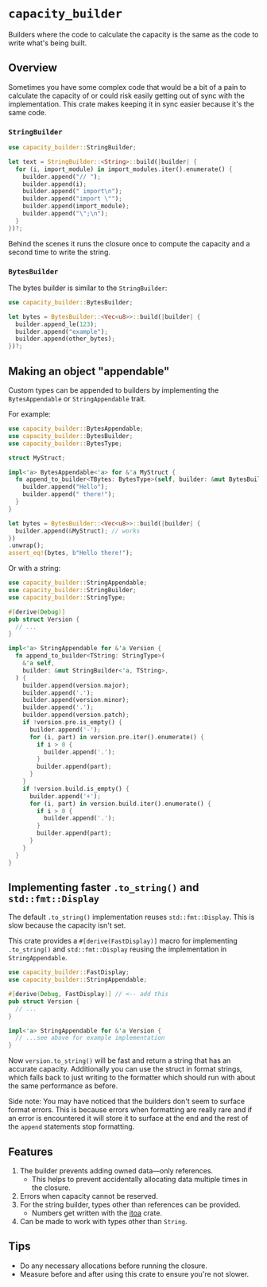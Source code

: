 # `capacity_builder`

Builders where the code to calculate the capacity is the same as the code to
write what's being built.

## Overview

Sometimes you have some complex code that would be a bit of a pain to calculate
the capacity of or could risk easily getting out of sync with the
implementation. This crate makes keeping it in sync easier because it's the same
code.

### `StringBuilder`

```rs
use capacity_builder::StringBuilder;

let text = StringBuilder::<String>::build(|builder| {
  for (i, import_module) in import_modules.iter().enumerate() {
    builder.append("// ");
    builder.append(i);
    builder.append(" import\n");
    builder.append("import \"");
    builder.append(import_module);
    builder.append("\";\n");
  }
})?;
```

Behind the scenes it runs the closure once to compute the capacity and a second
time to write the string.

### `BytesBuilder`

The bytes builder is similar to the `StringBuilder`:

```rs
use capacity_builder::BytesBuilder;

let bytes = BytesBuilder::<Vec<u8>>::build(|builder| {
  builder.append_le(123);
  builder.append("example");
  builder.append(other_bytes);
})?;
```

## Making an object "appendable"

Custom types can be appended to builders by implementing the `BytesAppendable`
or `StringAppendable` trait.

For example:

```rs
use capacity_builder::BytesAppendable;
use capacity_builder::BytesBuilder;
use capacity_builder::BytesType;

struct MyStruct;

impl<'a> BytesAppendable<'a> for &'a MyStruct {
  fn append_to_builder<TBytes: BytesType>(self, builder: &mut BytesBuilder<'a, TBytes>) {
    builder.append("Hello");
    builder.append(" there!");
  }
}

let bytes = BytesBuilder::<Vec<u8>>::build(|builder| {
  builder.append(&MyStruct); // works
})
.unwrap();
assert_eq!(bytes, b"Hello there!");
```

Or with a string:

```rs
use capacity_builder::StringAppendable;
use capacity_builder::StringBuilder;
use capacity_builder::StringType;

#[derive(Debug)]
pub struct Version {
  // ...
}

impl<'a> StringAppendable for &'a Version {
  fn append_to_builder<TString: StringType>(
    &'a self,
    builder: &mut StringBuilder<'a, TString>,
  ) {
    builder.append(version.major);
    builder.append('.');
    builder.append(version.minor);
    builder.append('.');
    builder.append(version.patch);
    if !version.pre.is_empty() {
      builder.append('-');
      for (i, part) in version.pre.iter().enumerate() {
        if i > 0 {
          builder.append('.');
        }
        builder.append(part);
      }
    }
    if !version.build.is_empty() {
      builder.append('+');
      for (i, part) in version.build.iter().enumerate() {
        if i > 0 {
          builder.append('.');
        }
        builder.append(part);
      }
    }
  }
}
```

## Implementing faster `.to_string()` and `std::fmt::Display`

The default `.to_string()` implementation reuses `std::fmt::Display`. This is
slow because the capacity isn't set.

This crate provides a `#[derive(FastDisplay)]` macro for implementing
`.to_string()` and `std::fmt::Display` reusing the implementation in
`StringAppendable`.

```rs
use capacity_builder::FastDisplay;
use capacity_builder::StringAppendable;

#[derive(Debug, FastDisplay)] // <-- add this
pub struct Version {
  // ...
}

impl<'a> StringAppendable for &'a Version {
  // ...see above for example implementation
}
```

Now `version.to_string()` will be fast and return a string that has an accurate
capacity. Additionally you can use the struct in format strings, which falls
back to just writing to the formatter which should run with about the same
performance as before.

Side note: You may have noticed that the builders don't seem to surface format
errors. This is because errors when formatting are really rare and if an error
is encountered it will store it to surface at the end and the rest of the
`append` statements stop formatting.

## Features

1. The builder prevents adding owned data—only references.
   - This helps to prevent accidentally allocating data multiple times in the
     closure.
1. Errors when capacity cannot be reserved.
1. For the string builder, types other than references can be provided.
   - Numbers get written with the [itoa](https://crates.io/crates/itoa) crate.
1. Can be made to work with types other than `String`.

## Tips

- Do any necessary allocations before running the closure.
- Measure before and after using this crate to ensure you're not slower.
